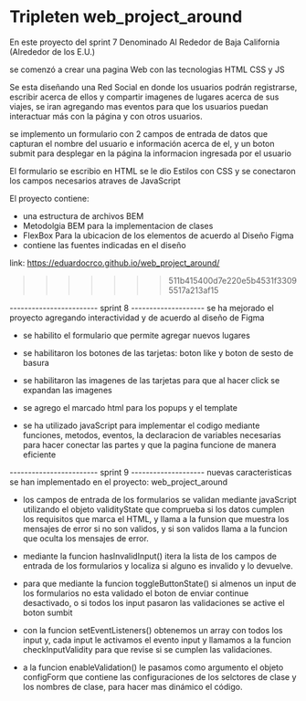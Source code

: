 # Tripleten web_project_around

En este proyecto del sprint 7
Denominado Al Rededor de Baja California (Alrededor de los E.U.)

se comenzó a crear una pagina Web con las tecnologias HTML CSS y JS

Se esta diseñando una Red Social en donde los usuarios podrán registrarse, escribir acerca de ellos y compartir imagenes de lugares acerca de sus viajes, se iran agregando mas eventos para que los usuarios puedan interactuar más con la página y con otros usuarios.

se implemento un formulario con 2 campos de entrada de datos que capturan el nombre del usuario e información acerca de el, y un boton submit para desplegar en la página la informacion ingresada por el usuario

El formulario se escribio en HTML se le dio Estilos con CSS y se conectaron los campos necesarios atraves de JavaScript

El proyecto contiene:

- una estructura de archivos BEM
- Metodolgia BEM para la implementacion de clases
- FlexBox Para la ubicacion de los elementos de acuerdo al Diseño Figma
- contiene las fuentes indicadas en el diseño

link: https://eduardocrco.github.io/web_project_around/

> > > > > > > 511b415400d7e220e5b4531f33095517a213af15

------------------------ sprint 8 --------------------
se ha mejorado el proyecto agregando interactividad y de acuerdo al diseño de Figma

- se habilito el formulario que permite agregar nuevos lugares
- se habilitaron los botones de las tarjetas: boton like y boton de sesto de basura
- se habilitaron las imagenes de las tarjetas para que al hacer click se expandan las imagenes

- se agrego el marcado html para los popups y el template
- se ha utilizado javaScript para implementar el codigo mediante funciones, metodos, eventos, la declaracion de variables necesarias para hacer conectar las partes y que la pagina funcione de manera eficiente

------------------------ sprint 9 --------------------
nuevas caracteristicas se han implementado en el proyecto: web_project_around

- los campos de entrada de los formularios se validan mediante javaScript utilizando el objeto validityState que comprueba si los datos cumplen los requisitos que marca el HTML, y llama a la funsion que muestra los mensajes de error si no son validos, y si son validos llama a la funcion que oculta los mensajes de error.

- mediante la funcion hasInvalidInput() itera la lista de los campos de entrada de los formularios y localiza si alguno es invalido y lo devuelve.

- para que mediante la funcion toggleButtonState() si almenos un input de los formularios no esta validado el boton de enviar continue desactivado, o si todos los input pasaron las validaciones se active el boton sumbit

- con la funcion setEventListeners() obtenemos un array con todos los input y, cada input le activamos el evento input y llamamos a la funcion checkInputValidity para que revise si se cumplen las validaciones.

- a la funcion enableValidation() le pasamos como argumento el objeto configForm que contiene las configuraciones de los selctores de clase y los nombres de clase, para hacer mas dinámico el código.
